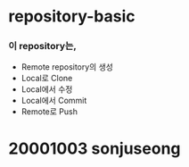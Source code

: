 # repository-basic

### 이 repository는,  
* Remote repository의 생성
* Local로 Clone
* Local에서 수정
* Local에서 Commit
* Remote로 Push

# 20001003 sonjuseong  
